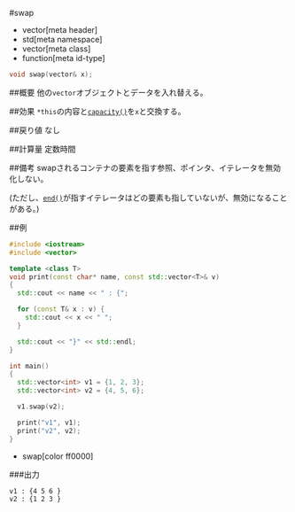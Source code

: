 #swap
* vector[meta header]
* std[meta namespace]
* vector[meta class]
* function[meta id-type]

```cpp
void swap(vector& x);
```

##概要
他の`vector`オブジェクトとデータを入れ替える。


##効果
`*this`の内容と[`capacity()`](./capacity.md)を`x`と交換する。


##戻り値
なし


##計算量
定数時間


##備考
swapされるコンテナの要素を指す参照、ポインタ、イテレータを無効化しない。

(ただし、[`end()`](./end.md)が指すイテレータはどの要素も指していないが、無効になることがある。)


##例
```cpp
#include <iostream>
#include <vector>

template <class T>
void print(const char* name, const std::vector<T>& v)
{
  std::cout << name << " : {";

  for (const T& x : v) {
    std::cout << x << " ";
  }

  std::cout << "}" << std::endl;
}

int main()
{
  std::vector<int> v1 = {1, 2, 3};
  std::vector<int> v2 = {4, 5, 6};

  v1.swap(v2);

  print("v1", v1);
  print("v2", v2);
}
```
* swap[color ff0000]

###出力
```
v1 : {4 5 6 }
v2 : {1 2 3 }
```

